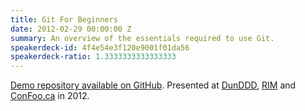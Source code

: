 ```yaml
---
title: Git For Beginners
date: 2012-02-29 00:00:00 Z
summary: An overview of the essentials required to use Git.
speakerdeck-id: 4f4e54e3f120e9001f01da56
speakerdeck-ratio: 1.3333333333333333
---
```


[Demo repository available on GitHub](https://github.com/MikeMcQuaid/GitForBeginnersDemo).
Presented at [DunDDD](http://ddd.scot), [RIM](http://www.rim.com) and [ConFoo.ca](http://confoo.ca) in 2012.
